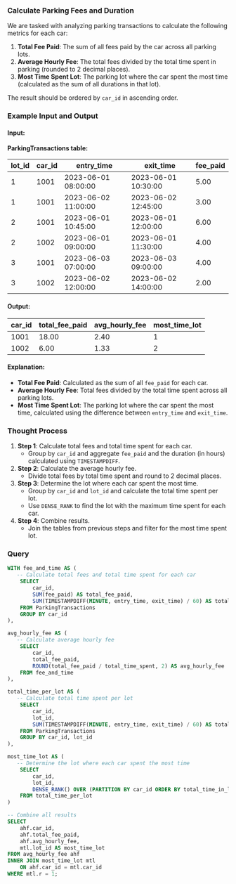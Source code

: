 ### Calculate Parking Fees and Duration

We are tasked with analyzing parking transactions to calculate the following metrics for each car:

1. **Total Fee Paid**: The sum of all fees paid by the car across all parking lots.
2. **Average Hourly Fee**: The total fees divided by the total time spent in parking (rounded to 2 decimal places).
3. **Most Time Spent Lot**: The parking lot where the car spent the most time (calculated as the sum of all durations in that lot).

The result should be ordered by `car_id` in ascending order.

### Example Input and Output

#### Input:

**ParkingTransactions table:**

| lot_id | car_id | entry_time          | exit_time           | fee_paid |
|--------|--------|---------------------|---------------------|----------|
| 1      | 1001   | 2023-06-01 08:00:00 | 2023-06-01 10:30:00 | 5.00     |
| 1      | 1001   | 2023-06-02 11:00:00 | 2023-06-02 12:45:00 | 3.00     |
| 2      | 1001   | 2023-06-01 10:45:00 | 2023-06-01 12:00:00 | 6.00     |
| 2      | 1002   | 2023-06-01 09:00:00 | 2023-06-01 11:30:00 | 4.00     |
| 3      | 1001   | 2023-06-03 07:00:00 | 2023-06-03 09:00:00 | 4.00     |
| 3      | 1002   | 2023-06-02 12:00:00 | 2023-06-02 14:00:00 | 2.00     |

#### Output:

| car_id | total_fee_paid | avg_hourly_fee | most_time_lot |
|--------|----------------|----------------|---------------|
| 1001   | 18.00          | 2.40           | 1             |
| 1002   | 6.00           | 1.33           | 2             |

#### Explanation:
- **Total Fee Paid**: Calculated as the sum of all `fee_paid` for each car.
- **Average Hourly Fee**: Total fees divided by the total time spent across all parking lots.
- **Most Time Spent Lot**: The parking lot where the car spent the most time, calculated using the difference between `entry_time` and `exit_time`.

### Thought Process
1. **Step 1**: Calculate total fees and total time spent for each car.
   - Group by `car_id` and aggregate `fee_paid` and the duration (in hours) calculated using `TIMESTAMPDIFF`.
2. **Step 2**: Calculate the average hourly fee.
   - Divide total fees by total time spent and round to 2 decimal places.
3. **Step 3**: Determine the lot where each car spent the most time.
   - Group by `car_id` and `lot_id` and calculate the total time spent per lot.
   - Use `DENSE_RANK` to find the lot with the maximum time spent for each car.
4. **Step 4**: Combine results.
   - Join the tables from previous steps and filter for the most time spent lot.

### Query
```sql
WITH fee_and_time AS (
   -- Calculate total fees and total time spent for each car
    SELECT 
        car_id, 
        SUM(fee_paid) AS total_fee_paid,
        SUM(TIMESTAMPDIFF(MINUTE, entry_time, exit_time) / 60) AS total_time_spent
    FROM ParkingTransactions
    GROUP BY car_id
),

avg_hourly_fee AS (
   -- Calculate average hourly fee
    SELECT 
        car_id,
        total_fee_paid,
        ROUND(total_fee_paid / total_time_spent, 2) AS avg_hourly_fee
    FROM fee_and_time
),

total_time_per_lot AS (
   -- Calculate total time spent per lot
    SELECT 
        car_id, 
        lot_id,
        SUM(TIMESTAMPDIFF(MINUTE, entry_time, exit_time) / 60) AS total_time_in_lot
    FROM ParkingTransactions
    GROUP BY car_id, lot_id
),

most_time_lot AS (
   -- Determine the lot where each car spent the most time
    SELECT 
        car_id, 
        lot_id,
        DENSE_RANK() OVER (PARTITION BY car_id ORDER BY total_time_in_lot DESC) AS r
    FROM total_time_per_lot
)

-- Combine all results
SELECT 
    ahf.car_id, 
    ahf.total_fee_paid,
    ahf.avg_hourly_fee,
    mtl.lot_id AS most_time_lot
FROM avg_hourly_fee ahf
INNER JOIN most_time_lot mtl
    ON ahf.car_id = mtl.car_id
WHERE mtl.r = 1;
